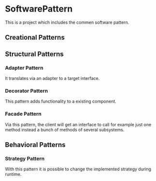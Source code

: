 # SoftwarePattern

This is a project which includes the commen software pattern.

## Creational Patterns

## Structural Patterns

### Adapter Pattern
It translates via an adapter to a target interface.

### Decorator Pattern
This pattern adds functionality to a existing component.

### Facade Pattern
Via this pattern, the client will get an interface to call for example just one method instead a bunch of methods of several subsystems.

## Behavioral Patterns

### Strategy Pattern
With this pattern it is possible to change the implemented strategy during runtime.